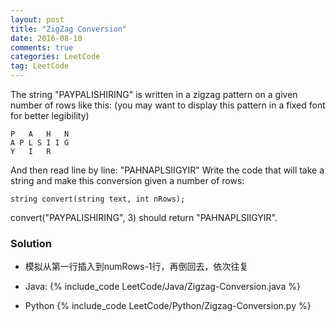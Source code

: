 ```yaml
---
layout: post
title: "ZigZag Conversion"
date: 2016-08-10
comments: true
categories: LeetCode
tag: LeetCode
---
```


The string "PAYPALISHIRING" is written in a zigzag pattern on a given number of rows like this: (you may want to display this pattern in a fixed font for better legibility)
```
P   A   H   N
A P L S I I G
Y   I   R
```
And then read line by line: "PAHNAPLSIIGYIR"
Write the code that will take a string and make this conversion given a number of rows:
```
string convert(string text, int nRows);
```
convert("PAYPALISHIRING", 3) should return "PAHNAPLSIIGYIR".

<!--more-->
### Solution
* 模拟从第一行插入到numRows-1行，再倒回去，依次往复

* Java:
{% include_code LeetCode/Java/Zigzag-Conversion.java %}

* Python
{% include_code LeetCode/Python/Zigzag-Conversion.py %}
